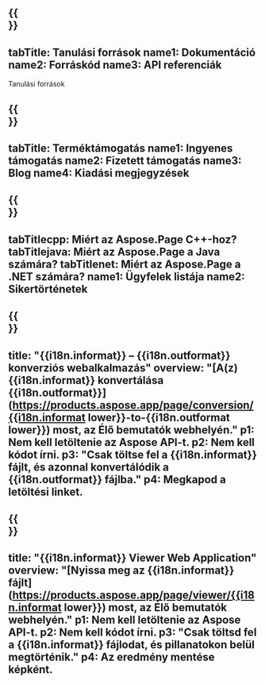 ﻿---
translation: true
deploy: false
---

{{<section learningresources>}}
---
tabTitle: Tanulási források
name1: Dokumentáció
name2: Forráskód
name3: API referenciák
---

Tanulási források

{{<section support>}}
---
tabTitle: Terméktámogatás
name1: Ingyenes támogatás
name2: Fizetett támogatás
name3: Blog
name4: Kiadási megjegyzések
---

{{<section why>}}
---
tabTitlecpp: Miért az Aspose.Page C++-hoz?
tabTitlejava: Miért az Aspose.Page a Java számára?
tabTitlenet: Miért az Aspose.Page a .NET számára?
name1: Ügyfelek listája
name2: Sikertörténetek
---

{{<section widgetbackup>}}
---
title: "{{i18n.informat}} – {{i18n.outformat}} konverziós webalkalmazás"
overview: "[A(z) {{i18n.informat}} konvertálása {{i18n.outformat}}](https://products.aspose.app/page/conversion/{{i18n.informat lower}}-to-{{i18n.outformat lower}}) most, az Élő bemutatók webhelyén."
p1: Nem kell letöltenie az Aspose API-t.
p2: Nem kell kódot írni.
p3: "Csak töltse fel a {{i18n.informat}} fájlt, és azonnal konvertálódik a {{i18n.outformat}} fájlba."
p4: Megkapod a letöltési linket.
---

{{<section widgetbackupview>}}
---
title: "{{i18n.informat}} Viewer Web Application"
overview: "[Nyissa meg az {{i18n.informat}} fájlt](https://products.aspose.app/page/viewer/{{i18n.informat lower}}) most, az Élő bemutatók webhelyén."
p1: Nem kell letöltenie az Aspose API-t.
p2: Nem kell kódot írni.
p3: "Csak töltsd fel a {{i18n.informat}} fájlodat, és pillanatokon belül megtörténik."
p4: Az eredmény mentése képként.
---